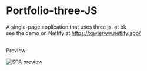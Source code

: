 # Portfolio-three-JS
A single-page application that uses three js. at bk \
see the demo on Netlify at https://xavierww.netlify.app/ 


<br /> 
Preview: 

![SPA preview](https://github.com/Xavier-WW/Portfolio-three-JS/blob/master/preview.gif) 
